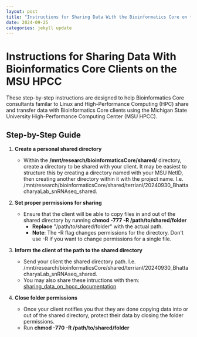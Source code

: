 ```yaml
---
layout: post
title: "Instructions for Sharing Data With the Bioinformatics Core on the MSU HPCC"
date: 2024-09-25
categories: jekyll update
---
```


# Instructions for Sharing Data With Bioinformatics Core Clients on the MSU HPCC

These step-by-step instructions are designed to help Bioinformatics Core consultants familar to Linux and High-Performance Computing (HPC) share and transfer data with Bioinformatics Core clients using the Michigan State University High-Performance Computing Center (MSU HPCC).

## Step-by-Step Guide

1. **Create a personal shared directory** 
    - Within the **/mnt/research/bioinformaticsCore/shared/** directory, create a directory to be shared with your client. It may be easiest to structure this by creating a directory named with your MSU NetID, then creating another directory within it with the project name. I.e. /mnt/research/bioinformaticsCore/shared/terrianl/20240930_BhattacharyaLab_snRNAseq_shared.

2. **Set proper permissions for sharing**
    - Ensure that the client will be able to copy files in and out of the shared directory by running **chmod -777 -R /path/to/shared/folder**
        - **Replace** "/path/to/shared/folder" with the actual path.
        - **Note**: The -R flag changes permissions for the directory. Don't use -R if you want to change permissions for a single file.

3. **Inform the client of the path to the shared directory**
    - Send your client the shared directory path. I.e. /mnt/research/bioinformaticsCore/shared/terrianl/20240930_BhattacharyaLab_snRNAseq_shared.
    - You may also share these intructions with them: [sharing_data_on_hpcc_documentation](./sharing_data_on_hpcc_documentation.md)

4. **Close folder permissions**
    - Once your client notifies you that they are done copying data into or out of the shared directory, protect their data by closing the folder permissions.
    - Run **chmod -770 -R /path/to/shared/folder**
